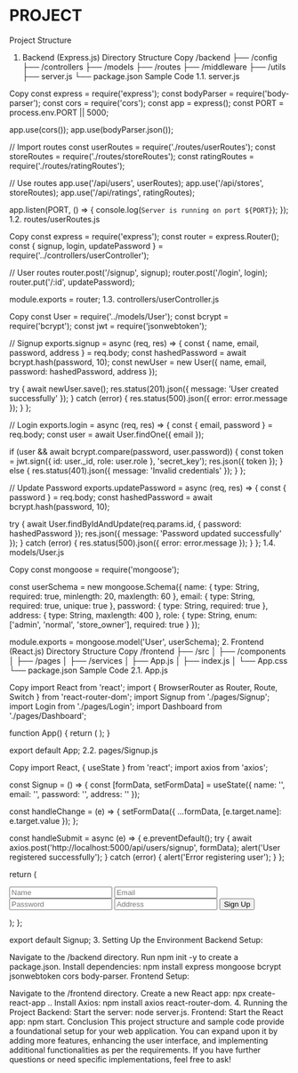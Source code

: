 # PROJECT
Project Structure
1. Backend (Express.js)
Directory Structure
Copy
/backend
  ├── /config
  ├── /controllers
  ├── /models
  ├── /routes
  ├── /middleware
  ├── /utils
  ├── server.js
  └── package.json
Sample Code
1.1. server.js

Copy
const express = require('express');
const bodyParser = require('body-parser');
const cors = require('cors');
const app = express();
const PORT = process.env.PORT || 5000;

app.use(cors());
app.use(bodyParser.json());

// Import routes
const userRoutes = require('./routes/userRoutes');
const storeRoutes = require('./routes/storeRoutes');
const ratingRoutes = require('./routes/ratingRoutes');

// Use routes
app.use('/api/users', userRoutes);
app.use('/api/stores', storeRoutes);
app.use('/api/ratings', ratingRoutes);

app.listen(PORT, () => {
  console.log(`Server is running on port ${PORT}`);
});
1.2. routes/userRoutes.js

Copy
const express = require('express');
const router = express.Router();
const { signup, login, updatePassword } = require('../controllers/userController');

// User routes
router.post('/signup', signup);
router.post('/login', login);
router.put('/:id', updatePassword);

module.exports = router;
1.3. controllers/userController.js

Copy
const User = require('../models/User');
const bcrypt = require('bcrypt');
const jwt = require('jsonwebtoken');

// Signup
exports.signup = async (req, res) => {
  const { name, email, password, address } = req.body;
  const hashedPassword = await bcrypt.hash(password, 10);
  const newUser = new User({ name, email, password: hashedPassword, address });

  try {
    await newUser.save();
    res.status(201).json({ message: 'User created successfully' });
  } catch (error) {
    res.status(500).json({ error: error.message });
  }
};

// Login
exports.login = async (req, res) => {
  const { email, password } = req.body;
  const user = await User.findOne({ email });

  if (user && await bcrypt.compare(password, user.password)) {
    const token = jwt.sign({ id: user._id, role: user.role }, 'secret_key');
    res.json({ token });
  } else {
    res.status(401).json({ message: 'Invalid credentials' });
  }
};

// Update Password
exports.updatePassword = async (req, res) => {
  const { password } = req.body;
  const hashedPassword = await bcrypt.hash(password, 10);
  
  try {
    await User.findByIdAndUpdate(req.params.id, { password: hashedPassword });
    res.json({ message: 'Password updated successfully' });
  } catch (error) {
    res.status(500).json({ error: error.message });
  }
};
1.4. models/User.js

Copy
const mongoose = require('mongoose');

const userSchema = new mongoose.Schema({
  name: { type: String, required: true, minlength: 20, maxlength: 60 },
  email: { type: String, required: true, unique: true },
  password: { type: String, required: true },
  address: { type: String, maxlength: 400 },
  role: { type: String, enum: ['admin', 'normal', 'store_owner'], required: true }
});

module.exports = mongoose.model('User', userSchema);
2. Frontend (React.js)
Directory Structure
Copy
/frontend
  ├── /src
  │   ├── /components
  │   ├── /pages
  │   ├── /services
  │   ├── App.js
  │   ├── index.js
  │   └── App.css
  └── package.json
Sample Code
2.1. App.js

Copy
import React from 'react';
import { BrowserRouter as Router, Route, Switch } from 'react-router-dom';
import Signup from './pages/Signup';
import Login from './pages/Login';
import Dashboard from './pages/Dashboard';

function App() {
  return (
    <Router>
      <Switch>
        <Route path="/signup" component={Signup} />
        <Route path="/login" component={Login} />
        <Route path="/dashboard" component={Dashboard} />
      </Switch>
    </Router>
  );
}

export default App;
2.2. pages/Signup.js

Copy
import React, { useState } from 'react';
import axios from 'axios';

const Signup = () => {
  const [formData, setFormData] = useState({ name: '', email: '', password: '', address: '' });

  const handleChange = (e) => {
    setFormData({ ...formData, [e.target.name]: e.target.value });
  };

  const handleSubmit = async (e) => {
    e.preventDefault();
    try {
      await axios.post('http://localhost:5000/api/users/signup', formData);
      alert('User registered successfully');
    } catch (error) {
      alert('Error registering user');
    }
  };

  return (
    <form onSubmit={handleSubmit}>
      <input name="name" onChange={handleChange} placeholder="Name" required />
      <input name="email" onChange={handleChange} placeholder="Email" required />
      <input name="password" type="password" onChange={handleChange} placeholder="Password" required />
      <input name="address" onChange={handleChange} placeholder="Address" />
      <button type="submit">Sign Up</button>
    </form>
  );
};

export default Signup;
3. Setting Up the Environment
Backend Setup:

Navigate to the /backend directory.
Run npm init -y to create a package.json.
Install dependencies: npm install express mongoose bcrypt jsonwebtoken cors body-parser.
Frontend Setup:

Navigate to the /frontend directory.
Create a new React app: npx create-react-app ..
Install Axios: npm install axios react-router-dom.
4. Running the Project
Backend:
Start the server: node server.js.
Frontend:
Start the React app: npm start.
Conclusion
This project structure and sample code provide a foundational setup for your web application. You can expand upon it by adding more features, enhancing the user interface, and implementing additional functionalities as per the requirements. If you have further questions or need specific implementations, feel free to ask!
